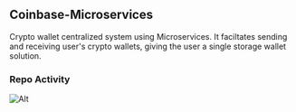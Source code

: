 ## Coinbase-Microservices

Crypto wallet centralized system using Microservices. It faciltates sending and receiving user's crypto wallets, giving the user a single storage wallet solution. 

### Repo Activity

![Alt](https://repobeats.axiom.co/api/embed/dd68ba8fe41af05d276e12d5db45501e17518972.svg "Repobeats analytics image")
